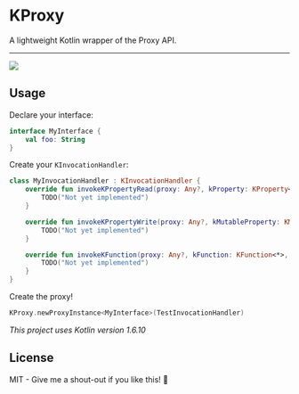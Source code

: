 # KProxy

A lightweight Kotlin wrapper of the Proxy API.

-----

[![](https://jitpack.io/v/shaun-wild/KProxy.svg)](https://jitpack.io/#shaun-wild/KProxy)

## Usage

Declare your interface:

```kotlin
interface MyInterface {
    val foo: String
}
```

Create your `KInvocationHandler`:

```kotlin
class MyInvocationHandler : KInvocationHandler {
    override fun invokeKPropertyRead(proxy: Any?, kProperty: KProperty<*>): Any? {
        TODO("Not yet implemented")
    }

    override fun invokeKPropertyWrite(proxy: Any?, kMutableProperty: KMutableProperty<*>, value: Any?) {
        TODO("Not yet implemented")
    }

    override fun invokeKFunction(proxy: Any?, kFunction: KFunction<*>, args: Array<out Any?>?): Any? {
        TODO("Not yet implemented")
    }
}
```

Create the proxy!

```kotlin
KProxy.newProxyInstance<MyInterface>(TestInvocationHandler)
```

*This project uses Kotlin version 1.6.10*

## License

MIT - Give me a shout-out if you like this! 🚀
